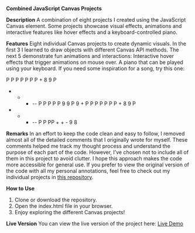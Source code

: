 **Combined JavaScript Canvas Projects**

**Description**
A combination of eight projects I created using the JavaScript Canvas element. 
Some projects showcase visual effects, animations and interactive features like hover effects and a keyboard-controlled piano.

**Features**
Eight individual Canvas projects to create dynamic visuals.
In the first 3 I learned to draw objects with different Canvas API methods.
The next 5 demonstrate fun animations and interactions:
Interactive hover effects that trigger animations on mouse over.
A piano that can be played using your keyboard.
If you need some inspiration for a song, try this one:

P P P  P P P
P + 8 9 P
- - - -- P P
P P P 9 9 P 9  +
P P P  P P P
P + 8 9 P
- - - -- P P
PP + + - 9 8

**Remarks**
In an effort to keep the code clean and easy to follow, I removed almost all of the detailed comments that I originally wrote for myself. 
These comments helped me track my thought process and understand the purpose of each part of the code. 
However, I’ve chosen not to include all of them in this project to avoid clutter.
I hope this approach makes the code more accessible for general use.
If you prefer to view the original version of the code with all my personal annotations, 
feel free to check out my individual projects in [this repository](https://robinsrepository.github.io/individual-canvas-projects/).

**How to Use**
1. Clone or download the repository.
2. Open the index.html file in your browser.
3. Enjoy exploring the different Canvas projects!

**Live Version**
You can view the live version of the project here: [Live Demo](https://robinsrepository.github.io/javascript-canvas/)


